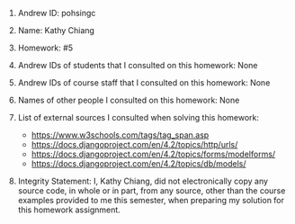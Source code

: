 1) Andrew ID: pohsingc
2) Name: Kathy Chiang
3) Homework: #5
4) Andrew IDs of students that I consulted on this homework: None
5) Andrew IDs of course staff that I consulted on this homework: None
6) Names of other people I consulted on this homework: None
7) List of external sources I consulted when solving this homework:
    - https://www.w3schools.com/tags/tag_span.asp
    - https://docs.djangoproject.com/en/4.2/topics/http/urls/
    - https://docs.djangoproject.com/en/4.2/topics/forms/modelforms/
    - https://docs.djangoproject.com/en/4.2/topics/db/models/
    
8) Integrity Statement: I, Kathy Chiang, did not electronically copy any source code, in whole or in part, from any source, other than the course examples provided to me this semester, when preparing my solution for this homework assignment.